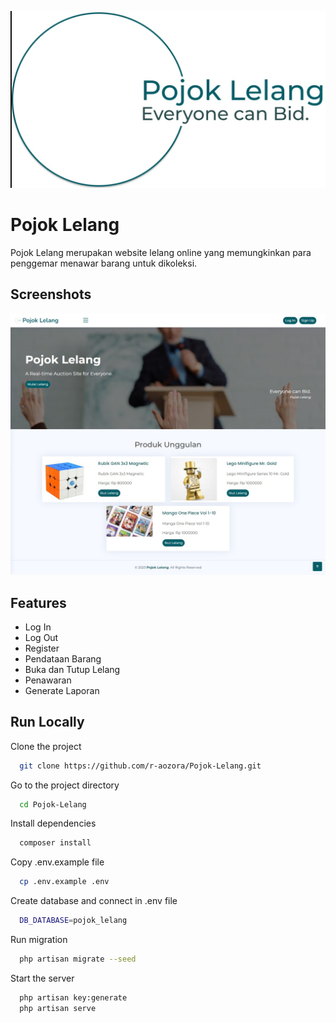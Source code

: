 ![Logo](public/img/brand-logo-new-3.JPG)

# Pojok Lelang

Pojok Lelang merupakan website lelang online yang memungkinkan para penggemar menawar barang untuk dikoleksi.

## Screenshots

![App Screenshot](public/img/Landing%20Page.jpg)

## Features

- Log In
- Log Out
- Register
- Pendataan Barang
- Buka dan Tutup Lelang
- Penawaran
- Generate Laporan

## Run Locally

Clone the project

```bash
  git clone https://github.com/r-aozora/Pojok-Lelang.git
```

Go to the project directory

```bash
  cd Pojok-Lelang
```

Install dependencies

```bash
  composer install
```

Copy .env.example file

```bash
  cp .env.example .env
```

Create database and connect in .env file

```bash
  DB_DATABASE=pojok_lelang
```

Run migration

```bash
  php artisan migrate --seed
```

Start the server

```bash
  php artisan key:generate
  php artisan serve
```

